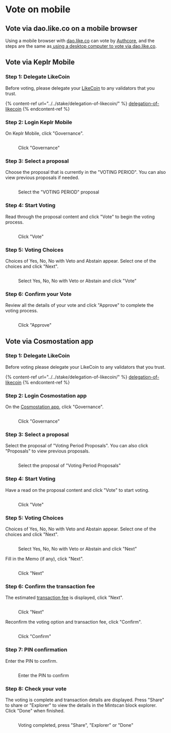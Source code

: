 # Vote on mobile

## Vote via dao.like.co on a mobile browser

Using a mobile browser with [dao.like.co](https://dao.like.co/) can vote by [Authcore](../../../user-guide/liker-id/register/), and the steps are the same as[ using a desktop computer to vote via dao.like.co](on-desktop.md#vote-via-dao.like.co).

## Vote via Keplr Mobile

### Step 1: Delegate LikeCoin

Before voting, please delegate your [LikeCoin](https://like.co/) to any validators that you trust.

{% content-ref url="../../stake/delegation-of-likecoin/" %}
[delegation-of-likecoin](../../stake/delegation-of-likecoin/)
{% endcontent-ref %}

### Step 2: Login Keplr Mobile

On Keplr Mobile, click "Governance".

<figure><img src="../../../.gitbook/assets/Keplr mobile vote 1.png" alt=""><figcaption><p>Click "Governance"</p></figcaption></figure>

### Step 3: Select a proposal

Choose the proposal that is currently in the "VOTING PERIOD". You can also view previous proposals if needed.

<figure><img src="../../../.gitbook/assets/Keplr mobile vote 2.png" alt=""><figcaption><p>Select the "VOTING PERIOD" proposal</p></figcaption></figure>

### Step 4: Start Voting

Read through the proposal content and click "Vote" to begin the voting process.

<figure><img src="../../../.gitbook/assets/Keplr mobile vote 3.png" alt=""><figcaption><p>Click "Vote"</p></figcaption></figure>

### Step 5: Voting Choices

Choices of Yes, No, No with Veto and Abstain appear. Select one of the choices and click "Next".

<figure><img src="../../../.gitbook/assets/Keplr mobile vote 4.png" alt=""><figcaption><p>Select Yes, No, No with Veto or Abstain and click "Vote"</p></figcaption></figure>

### Step 6: Confirm your Vote

Review all the details of your vote and click "Approve" to complete the voting process.

<figure><img src="../../../.gitbook/assets/Keplr mobile vote 5.png" alt=""><figcaption><p>Click "Approve"</p></figcaption></figure>

## Vote via Cosmostation app

### Step 1: Delegate LikeCoin

Before voting please delegate your LikeCoin to any validators that you trust.

{% content-ref url="../../stake/delegation-of-likecoin/" %}
[delegation-of-likecoin](../../stake/delegation-of-likecoin/)
{% endcontent-ref %}

### Step 2: Login Cosmostation app

On the [Cosmostation app](../../wallet/cosmostation-app/), click "Governance".

<figure><img src="../../../.gitbook/assets/Cosmostation mobile vote 1.png" alt=""><figcaption><p>Click "Governance"</p></figcaption></figure>

### Step 3: Select a proposal

Select the proposal of "Voting Period Proposals". You can also click "Proposals" to view previous proposals.

<figure><img src="../../../.gitbook/assets/Cosmostation mobile vote 2.png" alt=""><figcaption><p>Select the proposal of "Voting Period Proposals"</p></figcaption></figure>

### Step 4: Start Voting

Have a read on the proposal content and click "Vote" to start voting.

<figure><img src="../../../.gitbook/assets/Cosmostation mobile vote 3.png" alt=""><figcaption><p>Click "Vote"</p></figcaption></figure>

### Step 5: Voting Choices

Choices of Yes, No, No with Veto and Abstain appear. Select one of the choices and click "Next".

<figure><img src="../../../.gitbook/assets/Cosmostation mobile vote 4.png" alt=""><figcaption><p>Select Yes, No, No with Veto or Abstain and click "Next"</p></figcaption></figure>

Fill in the Memo (if any), click "Next".

<figure><img src="../../../.gitbook/assets/Cosmostation mobile vote 5.png" alt=""><figcaption><p>Click "Next"</p></figcaption></figure>

### Step 6: Confirm the transaction fee

The estimated [transaction fee](../../wallet/transaction-fee.md) is displayed, click "Next".

<figure><img src="../../../.gitbook/assets/Cosmostation mobile vote 6.png" alt=""><figcaption><p>Click "Next"</p></figcaption></figure>

Reconfirm the voting option and transaction fee, click "Confirm".

<figure><img src="../../../.gitbook/assets/Cosmostation mobile vote 7.png" alt=""><figcaption><p>Click "Confirm"</p></figcaption></figure>

### Step 7: PIN confirmation

Enter the PIN to confirm.

<figure><img src="../../../.gitbook/assets/Cosmostation mobile send 7.jpg" alt=""><figcaption><p>Enter the PIN to confirm</p></figcaption></figure>

### Step 8: Check your vote

The voting is complete and transaction details are displayed. Press "Share" to share or "Explorer" to view the details in the Mintscan block explorer. Click "Done" when finished.

<figure><img src="../../../.gitbook/assets/Cosmostation mobile vote 8.png" alt=""><figcaption><p>Voting completed, press "Share", "Explorer" or "Done"</p></figcaption></figure>
